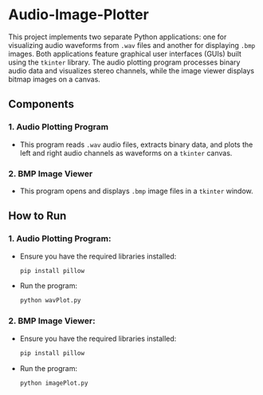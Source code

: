 # Audio-Image-Plotter

This project implements two separate Python applications: one for visualizing audio waveforms from `.wav` files and another for displaying `.bmp` images. Both applications feature graphical user interfaces (GUIs) built using the `tkinter` library. The audio plotting program processes binary audio data and visualizes stereo channels, while the image viewer displays bitmap images on a canvas.

## Components

### 1. Audio Plotting Program
   - This program reads `.wav` audio files, extracts binary data, and plots the left and right audio channels as waveforms on a `tkinter` canvas.

### 2. BMP Image Viewer
   - This program opens and displays `.bmp` image files in a `tkinter` window.
     
## How to Run

### 1. Audio Plotting Program:
   - Ensure you have the required libraries installed:
     ```bash
     pip install pillow
     ```
   - Run the program:
     ```bash
     python wavPlot.py
     ```

### 2. BMP Image Viewer:
   - Ensure you have the required libraries installed:
     ```bash
     pip install pillow
     ```
   - Run the program:
     ```bash
     python imagePlot.py
     ```

